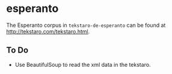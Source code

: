 # esperanto

The Esperanto corpus in `tekstaro-de-esperanto` can be found at <http://tekstaro.com/tekstaro.html>.

## To Do

* Use BeautifulSoup to read the xml data in the tekstaro.
